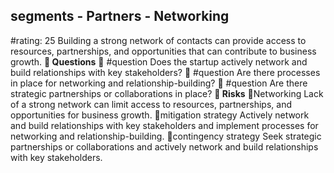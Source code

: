 

## segments - Partners - Networking
#rating: 25
Building a strong network of contacts can provide access to resources, partnerships, and opportunities that can contribute to business growth.
**💭 Questions**
💭 #question Does the startup actively network and build relationships with key stakeholders?
 💭 #question Are there processes in place for networking and relationship-building?
 💭 #question Are there strategic partnerships or collaborations in place?
**🚨 Risks**
🚨Networking
Lack of a strong network can limit access to resources, partnerships, and opportunities for business growth.
🚨mitigation strategy
Actively network and build relationships with key stakeholders and implement processes for networking and relationship-building.
🚨contingency strategy
Seek strategic partnerships or collaborations and actively network and build relationships with key stakeholders.




